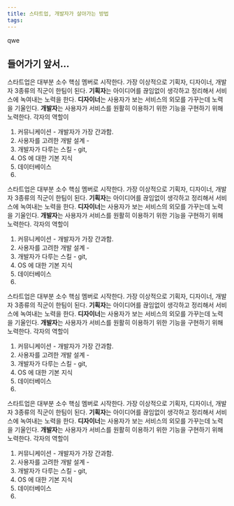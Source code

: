 ```yaml
---
title: 스타트업, 개발자가 살아가는 방법
tags:
---
```


qwe

<!-- excerpt -->

## 들어가기 앞서...

스타트업은 대부분 소수 핵심 멤버로 시작한다. 가장 이상적으로 기획자, 디자이너, 개발자 3종류의 직군이 한팀이 된다. <b>기획자</b>는 아이디어를 끊임없이 생각하고 정리해서 서비스에 녹여내는 노력을 한다. <b>디자이너</b>는 사용자가 보는 서비스의 외모를 가꾸는데 노력을 기울인다. <b>개발자</b>는 사용자가 서비스를 원활히 이용하기 위한 기능을 구현하기 위해 노력한다. 각자의 역할이 



1. 커뮤니케이션 - 개발자가 가장 간과함.
2. 사용자를 고려한 개발 설계 - 
3. 개발자가 다루는 스킬 - git, 
4. OS 에 대한 기본 지식 
5. 데이터베이스
6. 

스타트업은 대부분 소수 핵심 멤버로 시작한다. 가장 이상적으로 기획자, 디자이너, 개발자 3종류의 직군이 한팀이 된다. <b>기획자</b>는 아이디어를 끊임없이 생각하고 정리해서 서비스에 녹여내는 노력을 한다. <b>디자이너</b>는 사용자가 보는 서비스의 외모를 가꾸는데 노력을 기울인다. <b>개발자</b>는 사용자가 서비스를 원활히 이용하기 위한 기능을 구현하기 위해 노력한다. 각자의 역할이 



1. 커뮤니케이션 - 개발자가 가장 간과함.
2. 사용자를 고려한 개발 설계 - 
3. 개발자가 다루는 스킬 - git, 
4. OS 에 대한 기본 지식 
5. 데이터베이스
6. 

스타트업은 대부분 소수 핵심 멤버로 시작한다. 가장 이상적으로 기획자, 디자이너, 개발자 3종류의 직군이 한팀이 된다. <b>기획자</b>는 아이디어를 끊임없이 생각하고 정리해서 서비스에 녹여내는 노력을 한다. <b>디자이너</b>는 사용자가 보는 서비스의 외모를 가꾸는데 노력을 기울인다. <b>개발자</b>는 사용자가 서비스를 원활히 이용하기 위한 기능을 구현하기 위해 노력한다. 각자의 역할이 



1. 커뮤니케이션 - 개발자가 가장 간과함.
2. 사용자를 고려한 개발 설계 - 
3. 개발자가 다루는 스킬 - git, 
4. OS 에 대한 기본 지식 
5. 데이터베이스
6. 

스타트업은 대부분 소수 핵심 멤버로 시작한다. 가장 이상적으로 기획자, 디자이너, 개발자 3종류의 직군이 한팀이 된다. <b>기획자</b>는 아이디어를 끊임없이 생각하고 정리해서 서비스에 녹여내는 노력을 한다. <b>디자이너</b>는 사용자가 보는 서비스의 외모를 가꾸는데 노력을 기울인다. <b>개발자</b>는 사용자가 서비스를 원활히 이용하기 위한 기능을 구현하기 위해 노력한다. 각자의 역할이 



1. 커뮤니케이션 - 개발자가 가장 간과함.
2. 사용자를 고려한 개발 설계 - 
3. 개발자가 다루는 스킬 - git, 
4. OS 에 대한 기본 지식 
5. 데이터베이스
6. 